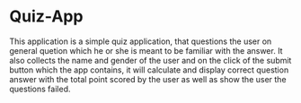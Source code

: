# Quiz-App
This application is a simple quiz application, that questions the user on general quetion which he or 
she is meant to be familiar with the answer. 
It also collects the name and gender of the user and on the click of the submit button which the app contains, 
it will calculate and display correct question answer with the total point scored by the user as well as show 
the user the questions failed.

